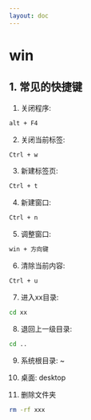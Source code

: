 ```yaml
---
layout: doc
---
```


# win

## 1. 常见的快捷键

  1. 关闭程序: 
  ```sh
  alt + F4
  ```

  2. 关闭当前标签: 
  ```sh
  Ctrl + w
  ```

  3. 新建标签页: 
  ```sh
  Ctrl + t
  ```

  4. 新建窗口: 
  ```sh
  Ctrl + n
  ```

  5. 调整窗口: 
  ```sh
  win + 方向键
  ```

  6. 清除当前内容: 
  ```sh
  Ctrl + u
  ```

  7. 进入xx目录: 
  ```sh
  cd xx
  ```

  8. 退回上一级目录: 
  ```sh
  cd ..
  ```

  9. 系统根目录: ~

  10. 桌面: desktop

  11. 删除文件夹
  ```sh
  rm -rf xxx
  ```